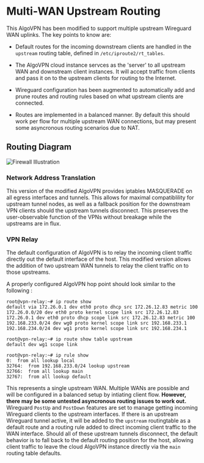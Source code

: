 # Multi-WAN Upstream Routing

This AlgoVPN has been modified to support multiple upstream Wireguard WAN uplinks. The key points to know are:

* Default routes for the incoming downstream clients are handled in the `upstream` routing table, defined in `/etc/iproute2/rt_tables`.

* The AlgoVPN cloud instance servces as the 'server' to all upstream WAN and downstream client instances. It will accept traffic from clients and pass it on to the upstream clients for routing to the Internet.

* Wireguard configuration has been augmented to automatically add and prune routes and routing rules based on what upstream clients are connected.

* Routes are implemented in a balanced manner. By default this should work per flow for multiple upstream WAN connections, but may present some asyncronous routing scenarios due to NAT.

## Routing Diagram

![Firewall Illustration](/docs/images/multi-wan.png)

### Network Address Translation

This version of the modified AlgoVPN provides iptables MASQUERADE on all egress interfaces and tunnels. This allows for maximal compatiblility for upstream tunnel nodes, as well as a fallback position for the downstream VPN clients should the upstream tunnels disconnect. This preserves the user-observable function of the VPNs without breakage while the upstreams are in flux. 

### VPN Relay

The default configuration of AlgoVPN is to relay the incoming client traffic directly out the default interface of the host. This modified version allows the addition of two upstream WAN tunnels to relay the client traffic on to those upstreams. 

A properly configured AlgoVPN hop point should look similar to the following :

```
root@vpn-relay:~# ip route show 
default via 172.26.0.1 dev eth0 proto dhcp src 172.26.12.83 metric 100
172.26.0.0/20 dev eth0 proto kernel scope link src 172.26.12.83
172.26.0.1 dev eth0 proto dhcp scope link src 172.26.12.83 metric 100
192.168.233.0/24 dev wg0 proto kernel scope link src 192.168.233.1
192.168.234.0/24 dev wg1 proto kernel scope link src 192.168.234.1

root@vpn-relay:~# ip route show table upstream
default dev wg1 scope link

root@vpn-relay:~# ip rule show
0:	from all lookup local
32764:	from 192.168.233.0/24 lookup upstream
32766:	from all lookup main
32767:	from all lookup default
```

This represents a single upstream WAN. Multiple WANs are possible and will be configured in a balanced setup by intiating client flow. **However, there may be some untested asyncronous routing issues to work out.** Wireguard `PostUp` and `PostDown` features are set to manage getting incoming Wireguard clients to the upstream interfaces. If there is an upstream Wireguard tunnel active, it will be added to the `upstream` routingtable as a default route and a routing rule added to direct incoming client traffic to the WAN interface. Should all of these upstream tunnels disconnect, the default behavior is to fall back to the default routing position for the host, allowing client traffic to leave the cloud AlgoVPN instance directly via the `main` routing table defaults. 
